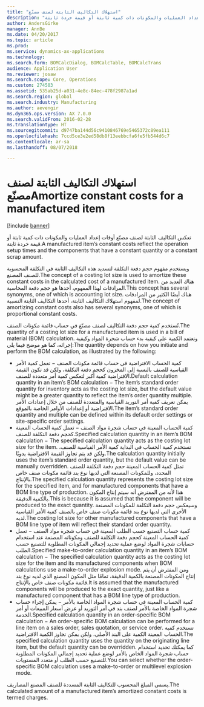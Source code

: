 ```yaml
---
title: "استهلاك التكاليف الثابتة لصنف مصنّع"
description: "تعكس التكاليف الثابتة لصنف مصنّع أوقات إعداد العمليات والمكونات ذات كمية ثابتة أو قيمة خردة ثابتة."
author: AndersGirke
manager: AnnBe
ms.date: 04/20/2017
ms.topic: article
ms.prod: 
ms.service: dynamics-ax-applications
ms.technology: 
ms.search.form: BOMCalcDialog, BOMCalcTable, BOMCalcTrans
audience: Application User
ms.reviewer: josaw
ms.search.scope: Core, Operations
ms.custom: 274503
ms.assetid: 535ab25d-a031-4e8c-84ec-478f2987a1ad
ms.search.region: global
ms.search.industry: Manufacturing
ms.author: aevengir
ms.dyn365.ops.version: AX 7.0.0
ms.search.validFrom: 2016-02-28
ms.translationtype: HT
ms.sourcegitcommit: d9747ba144d56c9410846769e5465372c89ea111
ms.openlocfilehash: 7ccd5ce3e2ed58db8f13eebbcfa6fe5fb544d6c7
ms.contentlocale: ar-sa
ms.lasthandoff: 08/07/2018

---
```


# <a name="amortize-constant-costs-for-a-manufactured-item"></a><span data-ttu-id="93f00-103">استهلاك التكاليف الثابتة لصنف مصنّع</span><span class="sxs-lookup"><span data-stu-id="93f00-103">Amortize constant costs for a manufactured item</span></span>

[!include [banner](../includes/banner.md)]

<span data-ttu-id="93f00-104">تعكس التكاليف الثابتة لصنف مصنّع أوقات إعداد العمليات والمكونات ذات كمية ثابتة أو قيمة خردة ثابتة.</span><span class="sxs-lookup"><span data-stu-id="93f00-104">A manufactured item’s constant costs reflect the operation setup times and the components that have a constant quantity or a constant scrap amount.</span></span> 

<span data-ttu-id="93f00-105">ويستخدم مفهوم حجم دفعة التكلفة لتسديد هذه التكاليف الثابتة في التكلفة المحسوبة للصنف المصنع.</span><span class="sxs-lookup"><span data-stu-id="93f00-105">The concept of a costing lot size is used to amortize these constant costs in the calculated cost of a manufactured item.</span></span> <span data-ttu-id="93f00-106">هناك العديد من المرادفات لهذا المفهوم، أحدها هو حجم دفعة المحاسبة.</span><span class="sxs-lookup"><span data-stu-id="93f00-106">This concept has several synonyms, one of which is accounting lot size.</span></span> <span data-ttu-id="93f00-107">هناك أيضًا الكثير من المرادفات لمفهوم استهلاك التكاليف الثابتة، أحدها التكاليف الثابتة النسبية.</span><span class="sxs-lookup"><span data-stu-id="93f00-107">The concept of amortizing constant costs also has several synonyms, one of which is proportional constant costs.</span></span>

<span data-ttu-id="93f00-108">تُستخدم كمية حجم دفعة التكاليف لصنف مصنّغ في حساب قائمة مكونات الصنف.</span><span class="sxs-lookup"><span data-stu-id="93f00-108">The quantity of a costing lot size for a manufactured item is used in a bill of material (BOM) calculation.</span></span> <span data-ttu-id="93f00-109">وتعتمد الكمية على كيفية بدء حساب شجرة المواد وكيفية إجرائه، كما هو موضح فيما يلي:</span><span class="sxs-lookup"><span data-stu-id="93f00-109">The quantity depends on how you initiate and perform the BOM calculation, as illustrated by the following:</span></span>

-   <span data-ttu-id="93f00-110">كمية الحساب الافتراضية في حساب قائمة مكونات الصنف − تعمل ‏‏كمية الأمر القياسية للصنف بالنسبة إلى المخزون كحجم دفعة التكلفة، ولكن قد تكون القيمة الافتراضية كمية أكبر لتعكس كمية أمر متعددة للصنف.</span><span class="sxs-lookup"><span data-stu-id="93f00-110">Default calculation quantity in an item’s BOM calculation − The item’s standard order quantity for inventory acts as the costing lot size, but the default value might be a greater quantity to reflect the item’s order quantity multiple.</span></span> <span data-ttu-id="93f00-111">يمكن تعريف كمية أمر التوريد القياسية والمتعددة للصنف من خلال ‏‏إعدادات الأمر الافتراضية أو ‏‏إعدادات الأوامر الخاصة بالموقع.</span><span class="sxs-lookup"><span data-stu-id="93f00-111">The item’s standard order quantity and multiple can be defined within its default order settings or site-specific order settings.</span></span>
-   <span data-ttu-id="93f00-112">كمية الحساب المعينة في حساب شجرة مواد الصنف − تعمل كمية الحساب المعينة كحجم دفعة التكلفة للصنف.</span><span class="sxs-lookup"><span data-stu-id="93f00-112">Specified calculation quantity in an item’s BOM calculation − The specified calculation quantity acts as the costing lot size for the item.</span></span> <span data-ttu-id="93f00-113">تستخدم كمية الحساب في البداية كمية الأمر القياسية للصنف، ولكن قد يتم تجاوز القيمة الافتراضية يدويًا.</span><span class="sxs-lookup"><span data-stu-id="93f00-113">The calculation quantity initially uses the item’s standard order quantity, but the default value can be manually overridden.</span></span> <span data-ttu-id="93f00-114">تمثل كمية الحساب المعينة حجم دفعة التكلفة للصنف المحدد، وللمكونات المصنعة التي لديها نوع بند قائمة مكونات صنف خاص بالإنتاج.</span><span class="sxs-lookup"><span data-stu-id="93f00-114">The specified calculation quantity represents the costing lot size for the specified item, and for manufactured components that have a BOM line type of production.</span></span> <span data-ttu-id="93f00-115">هذا لأنه من المفترض أنه سيتم إنتاج المكون بالكمية الدقيقة.</span><span class="sxs-lookup"><span data-stu-id="93f00-115">This is because it is assumed that the component will be produced to the exact quantity.</span></span> <span data-ttu-id="93f00-116">وسيعكس حجم دفعة التكلفة للمكونات المصنعة الأخرى التي لديها نوع بند قائمة مكونات صنف خاص بالصنف كمية الأمر القياسية لديه.</span><span class="sxs-lookup"><span data-stu-id="93f00-116">The costing lot size for other manufactured components that have a BOM line type of item will reflect their standard order quantity.</span></span>
-   <span data-ttu-id="93f00-117">كمية حساب التصنيع حسب الطلب المعينة في حساب شجرة مواد الصنف − تعمل كمية الحساب المعينة كحجم دفعة التكلفة للصنف ومكوناته المصنعة عند استخدام حسابات شجرة المواد لوضع عملية تحديد إجمالي المكونات المطلوبة للتصنيع حسب الطلب.</span><span class="sxs-lookup"><span data-stu-id="93f00-117">Specified make-to-order calculation quantity in an item’s BOM calculation − The specified calculation quantity acts as the costing lot size for the item and its manufactured components when BOM calculations use a make-to-order explosion mode.</span></span> <span data-ttu-id="93f00-118">ومن المفترض أن يتم إنتاج المكونات المصنعة بالكمية الدقيقة، تمامًا مثل المكون المصنع الذي لديه نوع بند قائمة مكونات صنف خاص بالإنتاج.</span><span class="sxs-lookup"><span data-stu-id="93f00-118">It is assumed that the manufactured components will be produced to the exact quantity, just like a manufactured component that has a BOM line type of production.</span></span>
-   <span data-ttu-id="93f00-119">كمية الحساب المعينة في حساب شجرة المواد الخاصة بالأمر − يمكن إجراء حساب شجرة المواد الخاصة بالأمر لصنف بند في أمر التوريد أو عرض أسعار المبيعات أو أمر الخدمة.</span><span class="sxs-lookup"><span data-stu-id="93f00-119">Specified calculation quantity in an order-specific BOM calculation − An order-specific BOM calculation can be performed for a line item on a sales order, sales quotation, or service order.</span></span> <span data-ttu-id="93f00-120">تستخدم كمية الحساب المعينة الكمية على البند الأصلي، ولكن يمكن تجاوز الكمية الافتراضية.</span><span class="sxs-lookup"><span data-stu-id="93f00-120">The specified calculation quantity uses the quantity on the originating line item, but the default quantity can be overridden.</span></span> <span data-ttu-id="93f00-121">كما يمكنك تحديد استخدام حساب شجرة المواد الخاص بالأمر لوضع عملية تحديد إجمالي المكونات المطلوبة للتصنيع حسب الطلب أو متعدد المستويات.</span><span class="sxs-lookup"><span data-stu-id="93f00-121">You can select whether the order-specific BOM calculation uses a make-to-order or multilevel explosion mode.</span></span>

<span data-ttu-id="93f00-122">يسمى المبلغ المحسوب للتكاليف الثابتة المسددة للصنف المصنع المصاريف.</span><span class="sxs-lookup"><span data-stu-id="93f00-122">The calculated amount of a manufactured item’s amortized constant costs is termed charges.</span></span>






